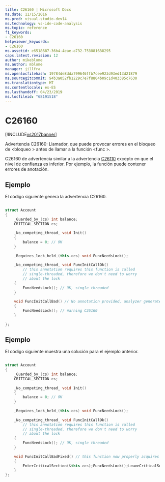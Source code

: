 ```yaml
---
title: C26160 | Microsoft Docs
ms.date: 11/15/2016
ms.prod: visual-studio-dev14
ms.technology: vs-ide-code-analysis
ms.topic: reference
f1_keywords:
- C26160
helpviewer_keywords:
- C26160
ms.assetid: e6518687-36b4-4eae-a732-758881638295
caps.latest.revision: 12
author: mikeblome
ms.author: mblome
manager: jillfra
ms.openlocfilehash: 19784de8dda799646ffb7cee923d93ed13d21879
ms.sourcegitcommit: 94b3a052fb1229c7e7f8804b09c1d403385c7630
ms.translationtype: MT
ms.contentlocale: es-ES
ms.lasthandoff: 04/23/2019
ms.locfileid: "68191518"
---
```

# <a name="c26160"></a>C26160
[!INCLUDE[vs2017banner](../includes/vs2017banner.md)]

Advertencia C26160: Llamador, que puede provocar errores en el bloqueo de \<bloqueo > antes de llamar a la función \<func >.  
  
 C26160 de advertencia similar a la advertencia [C26110](../code-quality/c26110.md) excepto en que el nivel de confianza es inferior. Por ejemplo, la función puede contener errores de anotación.  
  
## <a name="example"></a>Ejemplo  
 El código siguiente genera la advertencia C26160.  
  
```cpp  
  
struct Account  
{  
    _Guarded_by_(cs) int balance;  
    CRITICAL_SECTION cs;  
  
    _No_competing_thread_ void Init()   
    {  
        balance = 0; // OK  
    }  
  
    _Requires_lock_held_(this->cs) void FuncNeedsLock();  
  
    _No_competing_thread_ void FuncInitCallOk()  
        // this annotation requires this function is called   
        // single-threaded, therefore we don't need to worry   
        // about the lock  
    {  
        FuncNeedsLock(); // OK, single threaded  
    }   
  
    void FuncInitCallBad() // No annotation provided, analyzer generates warning  
    {  
        FuncNeedsLock(); // Warning C26160  
    }  
  
};  
```  
  
## <a name="example"></a>Ejemplo  
 El código siguiente muestra una solución para el ejemplo anterior.  
  
```cpp  
  
struct Account  
{  
    _Guarded_by_(cs) int balance;  
    CRITICAL_SECTION cs;  
  
    _No_competing_thread_ void Init()  
    {  
        balance = 0; // OK  
    }  
  
    _Requires_lock_held_(this->cs) void FuncNeedsLock();  
  
    _No_competing_thread_ void FuncInitCallOk()  
        // this annotation requires this function is called   
        // single-threaded, therefore we don't need to worry   
        // about the lock  
    {  
        FuncNeedsLock(); // OK, single threaded  
    }   
  
    void FuncInitCallBadFixed() // this function now properly acquires (and releases) the lock  
    {  
        EnterCriticalSection(&this->cs);FuncNeedsLock();LeaveCriticalSection(&this->cs);  
    }  
};  
  
```
